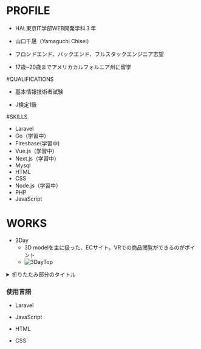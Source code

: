 # PROFILE

- HAL東京IT学部WEB開発学科３年

- 山口千晟（Yamaguchi  Chisei）

- フロンドエンド、バックエンド、フルスタックエンジニア志望

- 17歳~20歳までアメリカカルフォルニア州に留学

  


#QUALIFICATIONS

- 基本情報技術者試験

- J検定1級

  


#SKILLS

- Laravel
- Go（学習中）
- Firesbase(学習中)
- Vue.js（学習中）
- Next.js（学習中）
- Mysql
- HTML
- CSS
- Node.js（学習中）
- PHP
- JavaScript



# WORKS

- 3Day
  - 3D modelを主に扱った、ECサイト。VRでの商品閲覧ができるのがポイント
  - ![3DayTop](https://github.com/Cherry0202/PrivatePortfolioImages/blob/master/image/3DayTop.png)
<details>
<summary>折りたたみ部分のタイトル</summary>
<pre>
<code>
折りたたまれる詳細情報部分
折りたたまれる詳細情報部分
折りたたまれる詳細情報部分
</code>
</pre>
</details>

### 使用言語

- Laravel

- JavaScript

- HTML

- CSS

  
